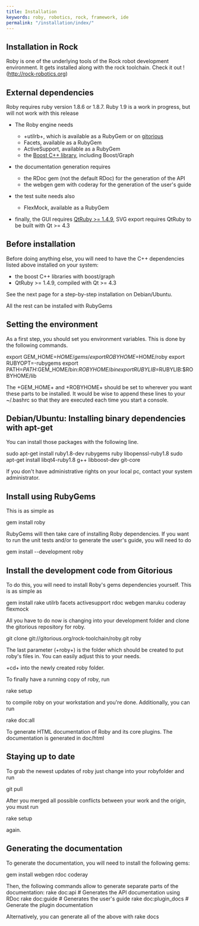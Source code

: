 ```yaml
---
title: Installation
keywords: roby, robotics, rock, framework, ide
permalink: "/installation/index/"
---
```


Installation in Rock
--------------------

Roby is one of the underlying tools of the Rock robot development environment.
It gets installed along with the rock toolchain. Check it out !
(http://rock-robotics.org)

External dependencies
---------------------
Roby requires ruby version 1.8.6 or 1.8.7. Ruby 1.9 is a work in progress, but
will not work with this release

* The Roby engine needs 
  * +utilrb+, which is available as a RubyGem or on
    [gitorious](git://gitorious.org/orocos-toolchain/utilrb.git)
  * Facets, available as a RubyGem
  * ActiveSupport, available as a RubyGem
  * the [Boost C++ library](http://www.boost.org), including Boost/Graph

* the documentation generation requires
  * the RDoc gem (not the default RDoc) for the generation of the API
  * the webgen gem with coderay for the generation of the user's
    guide

* the test suite needs also
  * FlexMock, available as a RubyGem

* finally, the GUI requires [QtRuby >= 1.4.9](http://rubyforge.org/projects/korundum), SVG export requires QtRuby to
  be built with Qt >= 4.3

Before installation
-------------------

Before doing anything else, you will need to have the C++ dependencies listed
above installed on your system:
* the boost C++ libraries with boost/graph
* QtRuby >= 1.4.9, compiled with Qt >= 4.3

See the next page for a step-by-step installation on Debian/Ubuntu.

All the rest can be installed with RubyGems

Setting the environment
-----------------------

As a first step, you should set you environment variables. This is done by
the following commands.

  export GEM_HOME=$HOME/gems/
  export ROBYHOME=$HOME/roby
  export RUBYOPT=-rubygems
  export PATH=$PATH:$GEM_HOME/bin:$ROBYHOME/bin
  export RUBYLIB=$RUBYLIB:$ROBYHOME/lib

The +GEM_HOME+ and +ROBYHOME+ should be set to wherever you want these parts to
be installed. It would be wise to append these lines to your ~/.bashrc so that
they are executed each time you start a console.

Debian/Ubuntu: Installing binary dependencies with apt-get
----------------------------------------------------------

You can install those packages with the following line.

  sudo apt-get install ruby1.8-dev rubygems ruby libopenssl-ruby1.8
  sudo apt-get install libqt4-ruby1.8 g++ libboost-dev git-core

If you don't have administrative rights on your local pc, contact your system 
administrator.

Install using RubyGems
----------------------

This is as simple as

 gem install roby

RubyGems will then take care of installing Roby dependencies. If you want to run
the unit tests and/or to generate the user's guide, you will need to do

 gem install --development roby

Install the development code from Gitorious
-------------------------------------------

To do this, you will need to install Roby's gems dependencies yourself. This is
as simple as

 gem install rake utilrb facets activesupport rdoc webgen maruku coderay flexmock

All you have to do now is changing into your development folder and clone 
the gitorious repository for roby.

 git clone git://gitorious.org/rock-toolchain/roby.git roby

The last parameter (+roby+) is the folder which should be created to put
roby's files in. You can easily adjust this to your needs.

+cd+ into the newly created roby folder.

To finally have a running copy of roby, run

 rake setup

to compile roby on your workstation and you're done. Additionally, you can run

 rake doc:all

To generate HTML documentation of Roby and its core plugins. The documentation
is generated in doc/html

Staying up to date
------------------

To grab the newest updates of roby just change into your robyfolder and run

 git pull

After you merged all possible conflicts between your work and the origin,
you must run

 rake setup

again.

Generating the documentation
----------------------------

To generate the documentation, you will need to install the following gems:

 gem install webgen rdoc coderay

Then, the following commands allow to generate separate parts of the
documentation:
 rake doc:api   # Generates the API documentation using RDoc
 rake doc:guide # Generates the user's guide
 rake doc:plugin_docs # Generate the plugin documentation

Alternatively, you can generate all of the above with
 rake docs

